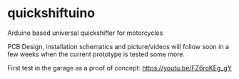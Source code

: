 # quickshiftuino
Arduino based universal quickshifter for motorcycles

PCB Design, installation schematics and picture/videos will follow soon in a few weeks when the current prototype is tested some more.

First test in the garage as a proof of concept: https://youtu.be/FZ6roKEg_gY
